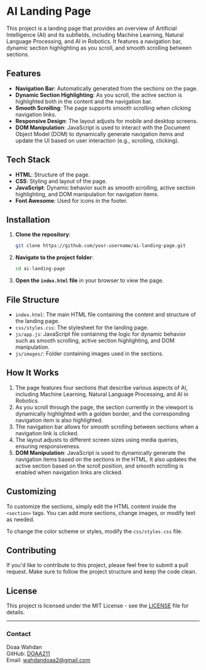# AI Landing Page

This project is a landing page that provides an overview of Artificial Intelligence (AI) and its subfields, including Machine Learning, Natural Language Processing, and AI in Robotics. It features a navigation bar, dynamic section highlighting as you scroll, and smooth scrolling between sections.

## Features

- **Navigation Bar**: Automatically generated from the sections on the page.
- **Dynamic Section Highlighting**: As you scroll, the active section is highlighted both in the content and the navigation bar.
- **Smooth Scrolling**: The page supports smooth scrolling when clicking navigation links.
- **Responsive Design**: The layout adjusts for mobile and desktop screens.
- **DOM Manipulation**: JavaScript is used to interact with the Document Object Model (DOM) to dynamically generate navigation items and update the UI based on user interaction (e.g., scrolling, clicking).

## Tech Stack

- **HTML**: Structure of the page.
- **CSS**: Styling and layout of the page.
- **JavaScript**: Dynamic behavior such as smooth scrolling, active section highlighting, and DOM manipulation for navigation items.
- **Font Awesome**: Used for icons in the footer.

## Installation

1. **Clone the repository**:
    ```bash
    git clone https://github.com/your-username/ai-landing-page.git
    ```

2. **Navigate to the project folder**:
    ```bash
    cd ai-landing-page
    ```

3. **Open the `index.html` file** in your browser to view the page.

## File Structure

- `index.html`: The main HTML file containing the content and structure of the landing page.
- `css/styles.css`: The stylesheet for the landing page.
- `js/app.js`: JavaScript file containing the logic for dynamic behavior such as smooth scrolling, active section highlighting, and DOM manipulation.
- `js/images/`: Folder containing images used in the sections.

## How It Works

1. The page features four sections that describe various aspects of AI, including Machine Learning, Natural Language Processing, and AI in Robotics.
2. As you scroll through the page, the section currently in the viewport is dynamically highlighted with a golden border, and the corresponding navigation item is also highlighted.
3. The navigation bar allows for smooth scrolling between sections when a navigation link is clicked.
4. The layout adjusts to different screen sizes using media queries, ensuring responsiveness.
5. **DOM Manipulation**: JavaScript is used to dynamically generate the navigation items based on the sections in the HTML. It also updates the active section based on the scroll position, and smooth scrolling is enabled when navigation links are clicked.

## Customizing

To customize the sections, simply edit the HTML content inside the `<section>` tags. You can add more sections, change images, or modify text as needed.

To change the color scheme or styles, modify the `css/styles.css` file.

## Contributing

If you'd like to contribute to this project, please feel free to submit a pull request. Make sure to follow the project structure and keep the code clean.

## License

This project is licensed under the MIT License - see the [LICENSE](LICENSE) file for details.

---

### Contact

Doaa Wahdan  
GitHub: [DOAA211](https://github.com/DOAA211)  
Email: [wahdandoaa2@gmail.com](mailto:wahdandoaa2@gmail.com)
